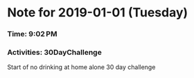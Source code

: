 # Note for 2019-01-01 (Tuesday)
### Time: 9:02 PM
### Activities: 30DayChallenge

Start of no drinking at home alone 30 day challenge
